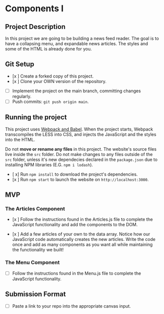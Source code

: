 # Components I

## Project Description

In this project we are going to be building a news feed reader. The goal is to have a collapsing menu, and expandable news articles. The styles and some of the HTML is already done for you.

## Git Setup

* [x ] Create a forked copy of this project.
* [x ] Clone your OWN version of the repository.
* [ ] Implement the project on the main branch, committing changes regularly.
* [ ] Push commits: `git push origin main`.

## Running the project

This project uses [Webpack and Babel](https://bloomtech-1.wistia.com/medias/bhi99dwr2x). When the project starts, Webpack transcompiles the LESS into CSS, and injects the JavaScript and the styles into the HTML.

Do not **move or rename any files** in this project. The website's source files live inside the `src` folder. Do not make changes to any files outside of the `src` folder, unless it's new dependecies declared in the `package.json` due to installing NPM libraries (E.G. `npm i lodash`).

* [ x] Run `npm install` to download the project's dependencies.
* [x ] Run `npm start` to launch the website on `http://localhost:3000`.

## MVP

### The Articles Component

* [x ] Follow the instructions found in the Articles.js file to complete the JavaScript functionality and add the components to the DOM.

* [x ] Add a few articles of your own to the data array. Notice how our JavaScript code automatically creates the new articles. Write the code once and add as many components as you want all while maintaining the functionality we built!

### The Menu Component

* [ ] Follow the instructions found in the Menu.js file to complete the JavaScript functionality.

## Submission Format

* [ ] Paste a link to your repo into the appropriate canvas input.

